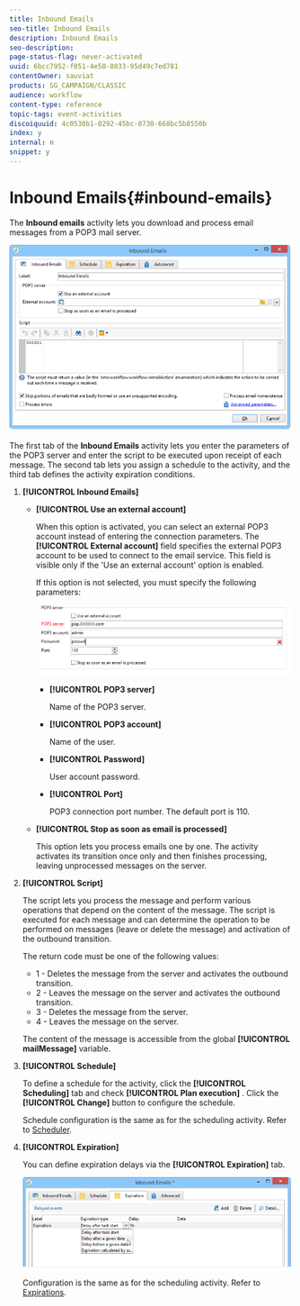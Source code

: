 ```yaml
---
title: Inbound Emails
seo-title: Inbound Emails
description: Inbound Emails
seo-description: 
page-status-flag: never-activated
uuid: 6bcc7952-f051-4e50-8833-95d49c7ed781
contentOwner: sauviat
products: SG_CAMPAIGN/CLASSIC
audience: workflow
content-type: reference
topic-tags: event-activities
discoiquuid: 4c0530b1-0292-45bc-8730-668bc5b8550b
index: y
internal: n
snippet: y
---
```


# Inbound Emails{#inbound-emails}

The **Inbound emails** activity lets you download and process email messages from a POP3 mail server.

![](assets/email_rec_edit_1.png)

The first tab of the **Inbound Emails** activity lets you enter the parameters of the POP3 server and enter the script to be executed upon receipt of each message. The second tab lets you assign a schedule to the activity, and the third tab defines the activity expiration conditions.

1. **[!UICONTROL Inbound Emails]**

    * **[!UICONTROL Use an external account]**

      When this option is activated, you can select an external POP3 account instead of entering the connection parameters. The **[!UICONTROL External account]** field specifies the external POP3 account to be used to connect to the email service. This field is visible only if the 'Use an external account' option is enabled.

      If this option is not selected, you must specify the following parameters:
    
      ![](assets/email_rec_edit_1b.png)

        * **[!UICONTROL POP3 server]**

          Name of the POP3 server.
        
        * **[!UICONTROL POP3 account]**

          Name of the user.
        
        * **[!UICONTROL Password]**

          User account password.
        
        * **[!UICONTROL Port]**

          POP3 connection port number. The default port is 110.

    * **[!UICONTROL Stop as soon as email is processed]**

      This option lets you process emails one by one. The activity activates its transition once only and then finishes processing, leaving unprocessed messages on the server.

1. **[!UICONTROL Script]**

   The script lets you process the message and perform various operations that depend on the content of the message. The script is executed for each message and can determine the operation to be performed on messages (leave or delete the message) and activation of the outbound transition.

   The return code must be one of the following values:

    * 1 - Deletes the message from the server and activates the outbound transition.
    * 2 - Leaves the message on the server and activates the outbound transition.
    * 3 - Deletes the message from the server.
    * 4 - Leaves the message on the server.

   The content of the message is accessible from the global **[!UICONTROL mailMessage]** variable.

1. **[!UICONTROL Schedule]**

   To define a schedule for the activity, click the **[!UICONTROL Scheduling]** tab and check **[!UICONTROL Plan execution]** . Click the **[!UICONTROL Change]** button to configure the schedule.

   Schedule configuration is the same as for the scheduling activity. Refer to [Scheduler](https://helpx.adobe.com/campaign/standard/workflow/using/scheduler.html).

1. **[!UICONTROL Expiration]**

   You can define expiration delays via the **[!UICONTROL Expiration]** tab.

   ![](assets/email_rec_edit_3.png)

   Configuration is the same as for the scheduling activity. Refer to [Expirations](https://helpx.adobe.com/campaign/standard/workflow/using/executing-a-workflow.html#expirations).

